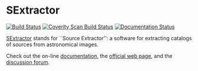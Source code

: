 # SExtractor

[![Build Status](https://travis-ci.org/astromatic/sextractor.svg?branch=master)](https://travis-ci.org/astromatic/sextractor)
[![Coverity Scan Build Status](https://scan.coverity.com/projects/sextractor/badge.svg)](https://scan.coverity.com/projects/sextractor "Coverity Badge")
[![Documentation Status](https://readthedocs.org/projects/sextractor/badge/?version=latest)](http://sextractor.readthedocs.io/en/latest/?badge=latest)

[SExtractor] stands for ``Source Extractor'': a software for extracting catalogs of sources from astronomical images.

Check out the on-line [documentation], the [official web page], and the [discussion forum].

[SExtractor]: https://astromatic.net/software/sextractor
[documentation]: [https://sextractor.readthedocs.org](https://astromatic.github.io/sextractor/)
[official web page]: https://astromatic.net/software/sextractor
[discussion forum]: https://github.com/astromatic/sextractor/discussions

